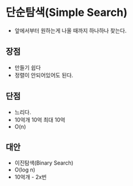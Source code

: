 # 단순탐색(Simple Search)
* 앞에서부터 원하는게 나올 때까지 하나하나 찾는다.

## 장점
* 만들기 쉽다
* 정렬이 안되어있어도 된다.

## 단점
* 느리다.
* 10억개 10억 최대 10억
* O(n)

## 대안
* 이진탐색(Binary Search)
* O(log n)
* 10억개 - 2x번